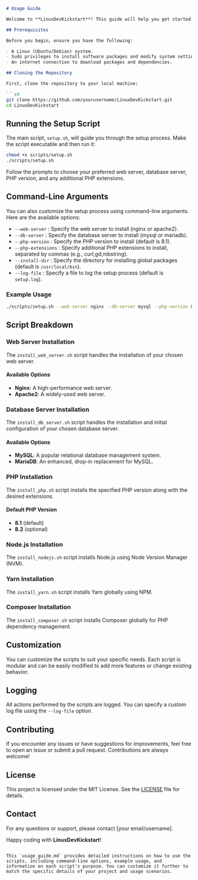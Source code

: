 ```markdown
# Usage Guide

Welcome to **LinuxDevKickstart**! This guide will help you get started with using the scripts in this repository to set up your development environment on a Linux (Ubuntu/Debian) system.

## Prerequisites

Before you begin, ensure you have the following:

- A Linux (Ubuntu/Debian) system.
- Sudo privileges to install software packages and modify system settings.
- An internet connection to download packages and dependencies.

## Cloning the Repository

First, clone the repository to your local machine:

```sh
git clone https://github.com/yourusername/LinuxDevKickstart.git
cd LinuxDevKickstart
```

## Running the Setup Script

The main script, `setup.sh`, will guide you through the setup process. Make the script executable and then run it:

```sh
chmod +x scripts/setup.sh
./scripts/setup.sh
```

Follow the prompts to choose your preferred web server, database server, PHP version, and any additional PHP extensions.

## Command-Line Arguments

You can also customize the setup process using command-line arguments. Here are the available options:

- `--web-server` : Specify the web server to install (nginx or apache2).
- `--db-server` : Specify the database server to install (mysql or mariadb).
- `--php-version` : Specify the PHP version to install (default is 8.1).
- `--php-extensions` : Specify additional PHP extensions to install, separated by commas (e.g., curl,gd,mbstring).
- `--install-dir` : Specify the directory for installing global packages (default is `/usr/local/bin`).
- `--log-file` : Specify a file to log the setup process (default is `setup.log`).

### Example Usage

```sh
./scripts/setup.sh --web-server nginx --db-server mysql --php-version 8.2 --php-extensions curl,gd,mbstring --install-dir /usr/local/bin --log-file setup.log
```

## Script Breakdown

### Web Server Installation

The `install_web_server.sh` script handles the installation of your chosen web server.

#### Available Options

- **Nginx**: A high-performance web server.
- **Apache2**: A widely-used web server.

### Database Server Installation

The `install_db_server.sh` script handles the installation and initial configuration of your chosen database server.

#### Available Options

- **MySQL**: A popular relational database management system.
- **MariaDB**: An enhanced, drop-in replacement for MySQL.

### PHP Installation

The `install_php.sh` script installs the specified PHP version along with the desired extensions.

#### Default PHP Version

- **8.1** (default)
- **8.2** (optional)

### Node.js Installation

The `install_nodejs.sh` script installs Node.js using Node Version Manager (NVM).

### Yarn Installation

The `install_yarn.sh` script installs Yarn globally using NPM.

### Composer Installation

The `install_composer.sh` script installs Composer globally for PHP dependency management.

## Customization

You can customize the scripts to suit your specific needs. Each script is modular and can be easily modified to add more features or change existing behavior.

## Logging

All actions performed by the scripts are logged. You can specify a custom log file using the `--log-file` option.

## Contributing

If you encounter any issues or have suggestions for improvements, feel free to open an issue or submit a pull request. Contributions are always welcome!

## License

This project is licensed under the MIT License. See the [LICENSE](../LICENSE) file for details.

## Contact

For any questions or support, please contact [your email/username].

Happy coding with **LinuxDevKickstart**!
```

This `usage_guide.md` provides detailed instructions on how to use the scripts, including command-line options, example usage, and information on each script's purpose. You can customize it further to match the specific details of your project and usage scenarios.